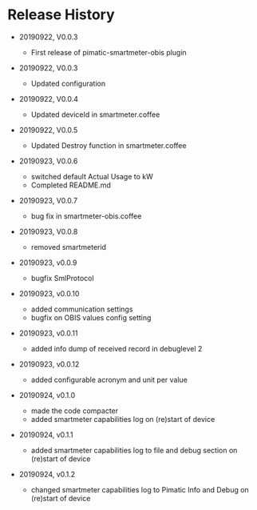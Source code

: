 # Release History

* 20190922, V0.0.3
    * First release of pimatic-smartmeter-obis plugin
* 20190922, V0.0.3
    * Updated configuration
* 20190922, V0.0.4
    * Updated deviceId in smartmeter.coffee
* 20190922, V0.0.5
    * Updated Destroy function in smartmeter.coffee
* 20190923, V0.0.6
	* switched default Actual Usage to kW
	* Completed README.md
* 20190923, V0.0.7
	* bug fix in smartmeter-obis.coffee
* 20190923, V0.0.8
	* removed smartmeterid
* 20190923, v0.0.9
	* bugfix SmlProtocol
* 20190923, v0.0.10
	* added communication settings 
	* bugfix on OBIS values config setting
* 20190923, v0.0.11
	* added info dump of received record in debuglevel 2
* 20190923, v0.0.12
	* added configurable acronym and unit per value

* 20190924, v0.1.0
	* made the code compacter
	* added smartmeter capabilities log on (re)start of device
* 20190924, v0.1.1
	* added smartmeter capabilities log to file and debug section on (re)start of device
* 20190924, v0.1.2
	* changed smartmeter capabilities log to Pimatic Info and Debug on (re)start of device


